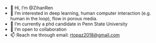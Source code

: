 - 👋 Hi, I’m @ZihanRen
- 👀 I’m interested in deep learning, human computer interaction (e.g. human in the loop), flow in porous media.
- 🌱 I’m currently a phd candidate in Penn State University
- 💞️ I’m open to collaboration
- 📫 Reach me through email: rtopaz2018@gmail.com

<!---
ZihanRen/ZihanRen is a ✨ special ✨ repository because its `README.md` (this file) appears on your GitHub profile.
You can click the Preview link to take a look at your changes.
--->
